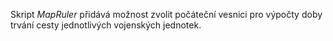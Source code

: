Skript *MapRuler* přidává možnost zvolit počáteční vesnici pro výpočty doby trvání cesty jednotlivých vojenských jednotek.